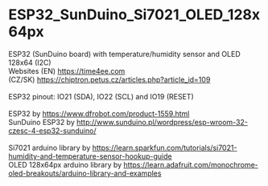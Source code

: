 # ESP32_SunDuino_Si7021_OLED_128x64px
ESP32 (SunDuino board) with temperature/humidity sensor and OLED 128x64 (I2C)
<br>
Websites
(EN) https://time4ee.com<br>
(CZ/SK) https://chiptron.petus.cz/articles.php?article_id=109<br>
<br>
ESP32 pinout: IO21 (SDA), IO22 (SCL) and IO19 (RESET)<br>
<br>
ESP32 by https://www.dfrobot.com/product-1559.html <br>
SunDuino ESP32 by http://www.sunduino.pl/wordpress/esp-wroom-32-czesc-4-esp32-sunduino/ <br>
<br>
Si7021 arduino library by https://learn.sparkfun.com/tutorials/si7021-humidity-and-temperature-sensor-hookup-guide <br>
OLED 128x64px arduino library by https://learn.adafruit.com/monochrome-oled-breakouts/arduino-library-and-examples<br>
